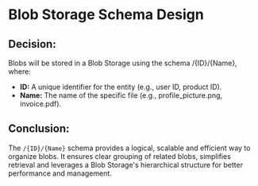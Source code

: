 
# Blob Storage Schema Design

## Decision:

Blobs will be stored in a Blob Storage using the schema /{ID}/{Name}, where:

- **ID:** A unique identifier for the entity (e.g., user ID, product ID).
- **Name:** The name of the specific file (e.g., profile_picture.png, invoice.pdf).

## Conclusion:

The `/{ID}/{Name}` schema provides a logical, scalable and efficient way to organize blobs. It ensures clear grouping of related blobs, simplifies retrieval and leverages a Blob Storage's hierarchical structure for better performance and management.